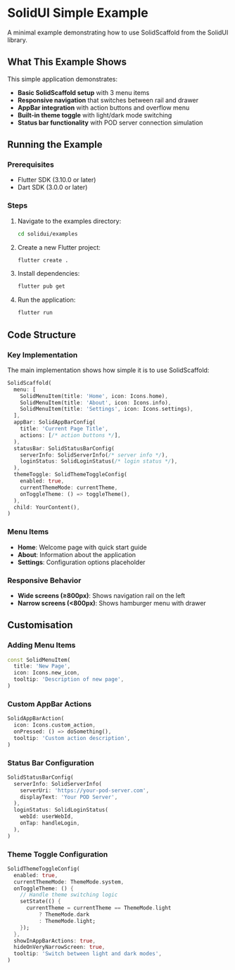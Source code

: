 # SolidUI Simple Example

A minimal example demonstrating how to use SolidScaffold from the SolidUI 
library.

## What This Example Shows

This simple application demonstrates:

- **Basic SolidScaffold setup** with 3 menu items
- **Responsive navigation** that switches between rail and drawer
- **AppBar integration** with action buttons and overflow menu
- **Built-in theme toggle** with light/dark mode switching
- **Status bar functionality** with POD server connection simulation

## Running the Example

### Prerequisites
- Flutter SDK (3.10.0 or later)
- Dart SDK (3.0.0 or later)

### Steps
1. Navigate to the examples directory:
   ```bash
   cd solidui/examples
   ```
   
2. Create a new Flutter project:
   ```bash
   flutter create .
   ```

3. Install dependencies:
   ```bash
   flutter pub get
   ```

4. Run the application:
   ```bash
   flutter run
   ```

## Code Structure

### Key Implementation

The main implementation shows how simple it is to use SolidScaffold:

```dart
SolidScaffold(
  menu: [
    SolidMenuItem(title: 'Home', icon: Icons.home),
    SolidMenuItem(title: 'About', icon: Icons.info),
    SolidMenuItem(title: 'Settings', icon: Icons.settings),
  ],
  appBar: SolidAppBarConfig(
    title: 'Current Page Title',
    actions: [/* action buttons */],
  ),
  statusBar: SolidStatusBarConfig(
    serverInfo: SolidServerInfo(/* server info */),
    loginStatus: SolidLoginStatus(/* login status */),
  ),
  themeToggle: SolidThemeToggleConfig(
    enabled: true,
    currentThemeMode: currentTheme,
    onToggleTheme: () => toggleTheme(),
  ),
  child: YourContent(),
)
```

### Menu Items
- **Home**: Welcome page with quick start guide
- **About**: Information about the application
- **Settings**: Configuration options placeholder

### Responsive Behavior
- **Wide screens (≥800px)**: Shows navigation rail on the left
- **Narrow screens (<800px)**: Shows hamburger menu with drawer

## Customisation

### Adding Menu Items
```dart
const SolidMenuItem(
  title: 'New Page',
  icon: Icons.new_icon,
  tooltip: 'Description of new page',
)
```

### Custom AppBar Actions
```dart
SolidAppBarAction(
  icon: Icons.custom_action,
  onPressed: () => doSomething(),
  tooltip: 'Custom action description',
)
```

### Status Bar Configuration
```dart
SolidStatusBarConfig(
  serverInfo: SolidServerInfo(
    serverUri: 'https://your-pod-server.com',
    displayText: 'Your POD Server',
  ),
  loginStatus: SolidLoginStatus(
    webId: userWebId,
    onTap: handleLogin,
  ),
)
```

### Theme Toggle Configuration
```dart
SolidThemeToggleConfig(
  enabled: true,
  currentThemeMode: ThemeMode.system,
  onToggleTheme: () {
    // Handle theme switching logic
    setState(() {
      currentTheme = currentTheme == ThemeMode.light 
          ? ThemeMode.dark 
          : ThemeMode.light;
    });
  },
  showInAppBarActions: true,
  hideOnVeryNarrowScreen: true,
  tooltip: 'Switch between light and dark modes',
)
```
